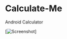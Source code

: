 # Calculate-Me
Android Calculator

[![Screenshot](https://user-images.githubusercontent.com/37884954/96636225-a94c4e00-1325-11eb-9ecd-a44984167b8e.jpg)]
